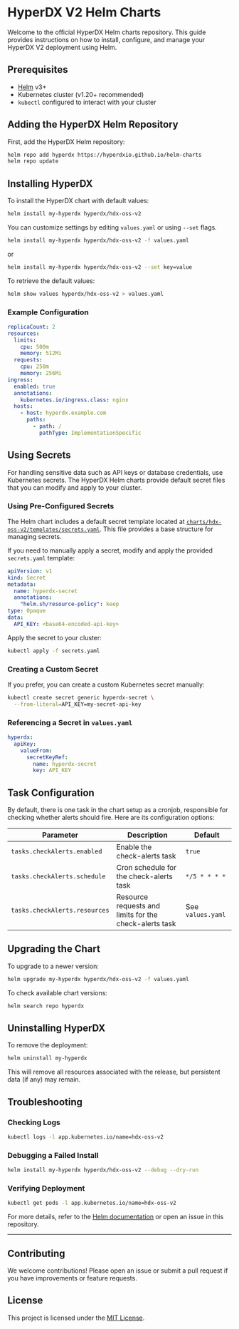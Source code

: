 # HyperDX V2 Helm Charts

Welcome to the official HyperDX Helm charts repository. This guide provides instructions on how to install, configure, and manage your HyperDX V2 deployment using Helm.

## Prerequisites

- [Helm](https://helm.sh/) v3+
- Kubernetes cluster (v1.20+ recommended)
- `kubectl` configured to interact with your cluster

## Adding the HyperDX Helm Repository

First, add the HyperDX Helm repository:

```sh
helm repo add hyperdx https://hyperdxio.github.io/helm-charts
helm repo update
```

## Installing HyperDX

To install the HyperDX chart with default values:

```sh
helm install my-hyperdx hyperdx/hdx-oss-v2
```

You can customize settings by editing `values.yaml` or using `--set` flags.

```sh
helm install my-hyperdx hyperdx/hdx-oss-v2 -f values.yaml
```

or

```sh
helm install my-hyperdx hyperdx/hdx-oss-v2 --set key=value
```

To retrieve the default values:

```sh
helm show values hyperdx/hdx-oss-v2 > values.yaml
```

### Example Configuration

```yaml
replicaCount: 2
resources:
  limits:
    cpu: 500m
    memory: 512Mi
  requests:
    cpu: 250m
    memory: 256Mi
ingress:
  enabled: true
  annotations:
    kubernetes.io/ingress.class: nginx
  hosts:
    - host: hyperdx.example.com
      paths:
        - path: /
          pathType: ImplementationSpecific
```

## Using Secrets

For handling sensitive data such as API keys or database credentials, use Kubernetes secrets. The HyperDX Helm charts provide default secret files that you can modify and apply to your cluster.

### Using Pre-Configured Secrets

The Helm chart includes a default secret template located at [`charts/hdx-oss-v2/templates/secrets.yaml`](https://github.com/hyperdxio/helm-charts/blob/main/charts/hdx-oss-v2/templates/secrets.yaml). This file provides a base structure for managing secrets.


If you need to manually apply a secret, modify and apply the provided `secrets.yaml` template:

```yaml
apiVersion: v1
kind: Secret
metadata:
  name: hyperdx-secret
  annotations:
    "helm.sh/resource-policy": keep
type: Opaque
data:
  API_KEY: <base64-encoded-api-key>
```

Apply the secret to your cluster:

```sh
kubectl apply -f secrets.yaml
```

### Creating a Custom Secret

If you prefer, you can create a custom Kubernetes secret manually:

```sh
kubectl create secret generic hyperdx-secret \
  --from-literal=API_KEY=my-secret-api-key
```

### Referencing a Secret in `values.yaml`

```yaml
hyperdx:
  apiKey:
    valueFrom:
      secretKeyRef:
        name: hyperdx-secret
        key: API_KEY
```

## Task Configuration

By default, there is one task in the chart setup as a cronjob, responsible for checking whether alerts should fire. Here are its configuration options:

| Parameter | Description | Default |
|-----------|-------------|---------|
| `tasks.checkAlerts.enabled` | Enable the check-alerts task | `true` |
| `tasks.checkAlerts.schedule` | Cron schedule for the check-alerts task | `*/5 * * * *` |
| `tasks.checkAlerts.resources` | Resource requests and limits for the check-alerts task | See `values.yaml` |

## Upgrading the Chart

To upgrade to a newer version:

```sh
helm upgrade my-hyperdx hyperdx/hdx-oss-v2 -f values.yaml
```

To check available chart versions:

```sh
helm search repo hyperdx
```

## Uninstalling HyperDX

To remove the deployment:

```sh
helm uninstall my-hyperdx
```

This will remove all resources associated with the release, but persistent data (if any) may remain.

## Troubleshooting

### Checking Logs

```sh
kubectl logs -l app.kubernetes.io/name=hdx-oss-v2
```

### Debugging a Failed Install

```sh
helm install my-hyperdx hyperdx/hdx-oss-v2 --debug --dry-run
```

### Verifying Deployment

```sh
kubectl get pods -l app.kubernetes.io/name=hdx-oss-v2
```

For more details, refer to the [Helm documentation](https://helm.sh/docs/) or open an issue in this repository.

---

## Contributing

We welcome contributions! Please open an issue or submit a pull request if you have improvements or feature requests.

## License

This project is licensed under the [MIT License](LICENSE).

